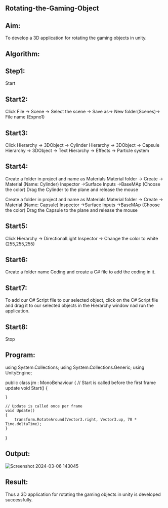 ## Rotating-the-Gaming-Object
## Aim:
To develop a 3D application for rotating the gaming objects in unity.

## Algorithm:
## Step1:
Start

## Start2:
Click File -> Scene -> Select the scene -> Save as-> New folder(Scenes)-> File name (Expno1)

## Start3:
Click Hierarchy -> 3DObject -> Cylinder Hierarchy -> 3DObject -> Capsule Hierarchy -> 3DObject -> Text Hierarchy -> Effects -> Particle system

## Start4:
Create a folder in project and name as Materials Material folder -> Create -> Material (Name: Cylinder) Inspector ->Surface Inputs ->BaseMAp (Choose the color) Drag the Cylinder to the plane and release the mouse

Create a folder in project and name as Materials Material folder -> Create -> Material (Name: Capsule) Inspector ->Surface Inputs ->BaseMAp (Choose the color) Drag the Capsule to the plane and release the mouse

## Start5:
Click Hierarchy -> DirectionalLight Inspector -> Change the color to white (255,255,255)

## Start6:
Create a folder name Coding and create a C# file to add the coding in it.

## Start7:
To add our C# Script file to our selected object, click on the C# Script file and drag it to our selected objects in the Hierarchy window nad run the application.

## Start8:
Stop

## Program:
using System.Collections;
using System.Collections.Generic;
using UnityEngine;

public class jm : MonoBehaviour
{
    // Start is called before the first frame update
    void Start()
    {
        
    }

    // Update is called once per frame
    void Update()
    {
        transform.RotateAround(Vector3.right, Vector3.up, 70 * Time.deltaTime);
    }
}
## Output:
![Screenshot 2024-03-06 143045](https://github.com/22008686/Rotating-the-Gaming-Object/assets/118916413/cf219ae1-d5c9-4bf6-8b20-9fe9d9735d6f)

## Result:
Thus a 3D application for rotating the gaming objects in unity is developed successfully. 
